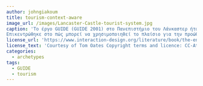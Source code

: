 ```yaml
---
author: johngiakoum
title: tourism-context-aware
image_url: /images/Lancaster-Castle-tourist-system.jpg
caption: 'Το έργο GUIDE (GUIDE 2001) στο Πανεπιστήμιο του Λάνκαστερ ήταν η πρώτη μεγαλύτερη και δημόσια εγκατάσταση ενός ερευνητικού πρωτοτύπου για να διερευνηθεί η επίγνωση πλαισίου στον τομέα του τουρισμού.
Επικεντρώθηκε στο πώς μπορεί να χρησιμοποιηθεί το πλαίσιο για την προώθηση ενός κινητού συστήματος πληροφοριών για τους επισκέπτες στην ιστορική πόλη του Lancaster αλλάζοντας τα δεδομένα της διάδρασης ανθρώπου υπολογιστή.'
license_url: 'https://www.interaction-design.org/literature/book/the-encyclopedia-of-human-computer-interaction-2nd-ed/context-aware-computing-context-awareness-context-aware-user-interfaces-and-implicit-interaction'
license_text: 'Courtesy of Tom Oates Copyright terms and licence: CC-Att-SA-3 (Creative Commons Attribution-ShareAlike 3.0)'
categories:
  - archetypes
tags:
  - GUIDE
  - tourism
---
```

